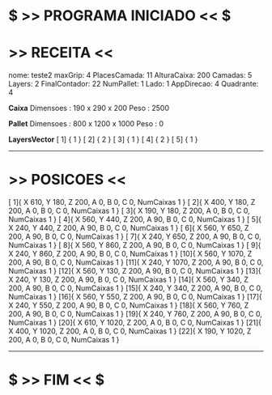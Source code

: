 # $ >> PROGRAMA INICIADO << $
# >> RECEITA <<

nome: teste2
maxGrip: 4
PlacesCamada: 11
AlturaCaixa: 200
Camadas: 5
Layers: 2
FinalContador: 22
NumPallet: 1
Lado: 1
AppDirecao: 4
Quadrante: 4

**Caixa**
Dimensoes : 190 x 290 x 200
Peso : 2500

**Pallet**
Dimensoes : 800 x 1200 x 1000
Peso : 0

**LayersVector**
[ 1] { 1 }
[ 2] { 2 }
[ 3] { 1 }
[ 4] { 2 }
[ 5] { 1 }

-----------------------------

# >> POSICOES <<

[ 1]{ X 610, Y 180, Z 200, A 0, B 0, C 0, NumCaixas 1 }
[ 2]{ X 400, Y 180, Z 200, A 0, B 0, C 0, NumCaixas 1 }
[ 3]{ X 190, Y 180, Z 200, A 0, B 0, C 0, NumCaixas 1 }
[ 4]{ X 560, Y 440, Z 200, A 90, B 0, C 0, NumCaixas 1 }
[ 5]{ X 240, Y 440, Z 200, A 90, B 0, C 0, NumCaixas 1 }
[ 6]{ X 560, Y 650, Z 200, A 90, B 0, C 0, NumCaixas 1 }
[ 7]{ X 240, Y 650, Z 200, A 90, B 0, C 0, NumCaixas 1 }
[ 8]{ X 560, Y 860, Z 200, A 90, B 0, C 0, NumCaixas 1 }
[ 9]{ X 240, Y 860, Z 200, A 90, B 0, C 0, NumCaixas 1 }
[10]{ X 560, Y 1070, Z 200, A 90, B 0, C 0, NumCaixas 1 }
[11]{ X 240, Y 1070, Z 200, A 90, B 0, C 0, NumCaixas 1 }
[12]{ X 560, Y 130, Z 200, A 90, B 0, C 0, NumCaixas 1 }
[13]{ X 240, Y 130, Z 200, A 90, B 0, C 0, NumCaixas 1 }
[14]{ X 560, Y 340, Z 200, A 90, B 0, C 0, NumCaixas 1 }
[15]{ X 240, Y 340, Z 200, A 90, B 0, C 0, NumCaixas 1 }
[16]{ X 560, Y 550, Z 200, A 90, B 0, C 0, NumCaixas 1 }
[17]{ X 240, Y 550, Z 200, A 90, B 0, C 0, NumCaixas 1 }
[18]{ X 560, Y 760, Z 200, A 90, B 0, C 0, NumCaixas 1 }
[19]{ X 240, Y 760, Z 200, A 90, B 0, C 0, NumCaixas 1 }
[20]{ X 610, Y 1020, Z 200, A 0, B 0, C 0, NumCaixas 1 }
[21]{ X 400, Y 1020, Z 200, A 0, B 0, C 0, NumCaixas 1 }
[22]{ X 190, Y 1020, Z 200, A 0, B 0, C 0, NumCaixas 1 }

-----------------------------


# $ >> FIM << $
